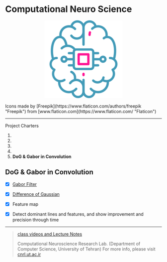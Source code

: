 # Computational Neuro Science

<p align="center"><img src="./assets/README/logo.svg" width="250px"  /></p>
Icons made by [Freepik](https://www.flaticon.com/authors/freepik "Freepik") from [www.flaticon.com](https://www.flaticon.com/ "Flaticon")

---

Project Charters

1. 
2. 
3. 
4. 
5.  **DoG & Gabor in Convolution**

## DoG & Gabor in Convolution

- [x] [Gabor Filter](https://en.wikipedia.org/wiki/Gabor_filter)

- [x] [Difference of Gaussian](https://en.wikipedia.org/wiki/Difference_of_Gaussians)

- [x] Feature map

- [x] Detect dominant lines and features, and show improvement and precision through time

  

---


>  [class videos and Lecture Notes](https://t.me/CNRLab)
>
> Computational Neuroscience Research Lab. (Department of Computer Science, University of Tehran) For more info, please visit [cnrl.ut.ac.ir](https://cnrl.ut.ac.ir/)

